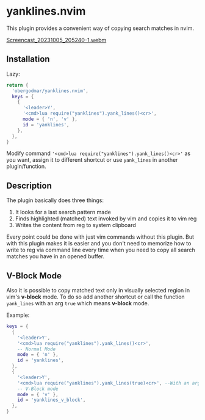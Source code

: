 # yanklines.nvim
This plugin provides a convenient way of copying search matches in nvim.

[Screencast_20231005_205240-1.webm](https://github.com/obergodmar/yanklines.nvim/assets/33424304/0e828fd5-8721-4c90-a3da-af8d778fd9d4)

## Installation

Lazy:
```lua
return {
  'obergodmar/yanklines.nvim',
  keys = {
    {
      '<leader>Y',
      '<cmd>lua require("yanklines").yank_lines()<cr>',
      mode = { 'n', 'v' },
      id = 'yanklines',
    },
  },
}
```

Modify command `'<cmd>lua require("yanklines").yank_lines()<cr>'` as you want, assign it to different shortcut or use `yank_lines` in another plugin/function.

## Description

The plugin basically does three things:
1) It looks for a last search pattern made
2) Finds highlighted (matched) text invoked by vim and copies it to vim reg
3) Writes the content from reg to system clipboard

Every point could be done with just vim commands without this plugin. But with this plugin makes it is easier and you don't need to memorize how to write to reg via command line every time when you need to copy all search matches you have in an opened buffer.

## V-Block Mode

Also it is possible to copy matched text only in visually selected region in vim's **v-block** mode. To do so add another shortcut or call the function `yank_lines` with an arg `true` which means **v-block** mode.

Example:

```lua
keys = {
  {
    '<leader>Y',
    '<cmd>lua require("yanklines").yank_lines()<cr>',
    -- Normal Mode
    mode = { 'n' },
    id = 'yanklines',
  },
  {
    '<leader>Y',
    '<cmd>lua require("yanklines").yank_lines(true)<cr>', --With an argument
    -- V-Block mode
    mode = { 'v' },
    id = 'yanklines_v_block',
  },
}
```

